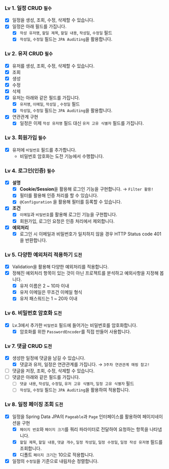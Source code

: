 ### Lv 1. 일정 CRUD  `필수`

- [x]  일정을 생성, 조회, 수정, 삭제할 수 있습니다.
- [x]  일정은 아래 필드를 가집니다.
    - [x]  `작성 유저명`, `할일 제목`, `할일 내용`, `작성일`, `수정일` 필드
    - [x]  `작성일`, `수정일` 필드는 `JPA Auditing`을 활용합니다.

### Lv 2. 유저 CRUD  `필수`

- [x]  유저를 생성, 조회, 수정, 삭제할 수 있습니다.
  - [x]  조회
  - [x]  생성
  - [x]  수정
  - [x]  삭제
- [x]  유저는 아래와 같은 필드를 가집니다.
    - [x]  `유저명`, `이메일`, `작성일` , `수정일` 필드
    - [x]  `작성일`, `수정일` 필드는 `JPA Auditing`을 활용합니다.
- [x]  연관관계 구현
    - [x]  일정은 이제 `작성 유저명` 필드 대신 `유저 고유 식별자` 필드를 가집니다.

### Lv 3. 회원가입  `필수`

- [x]  유저에 `비밀번호` 필드를 추가합니다.
    - 비밀번호 암호화는 도전 기능에서 수행합니다.

### Lv 4. 로그인(인증)  `필수`

- [x]  **설명**
    - [x]  **Cookie/Session**을 활용해 로그인 기능을 구현합니다. → `Filter 활용!`
    - [x]  필터를 활용해 인증 처리를 할 수 있습니다.
    - [x]  `@Configuration` 을 활용해 필터를 등록할 수 있습니다.
- [x]  **조건**
    - [x]  `이메일`과 `비밀번호`를 활용해 로그인 기능을 구현합니다.
    - [x]  회원가입, 로그인 요청은 인증 처리에서 제외합니다.
- [x]  **예외처리**
    - [x]  로그인 시 이메일과 비밀번호가 일치하지 않을 경우 HTTP Status code 401을 반환합니다.

### Lv 5. 다양한 예외처리 적용하기  `도전`

- [x]  Validation을 활용해 다양한 예외처리를 적용합니다.
- [x]  정해진 예외처리 항목이 있는 것이 아닌 프로젝트를 분석하고 예외사항을 지정해 봅니다.
    - [x]  유저 이름은 2 ~ 10자 이내
    - [x]  유저 이메일은 무조건 이메일 형식
    - [x]  유저 패스워드는 1 ~ 20자 이내

### Lv 6. 비밀번호 암호화  `도전`

- [x]  Lv.3에서 추가한 `비밀번호` 필드에 들어가는 비밀번호를 암호화합니다.
    - [x]  암호화를 위한 `PasswordEncoder`를 직접 만들어 사용합니다.

### Lv 7. 댓글 CRUD  `도전`

- [x]  생성한 일정에 댓글을 남길 수 있습니다.
    - [x]  댓글과 유저, 일정은 연관관계를 가집니다. →  `3주차 연관관계 매핑 참고!`
- [ ]  댓글을 저장, 조회, 수정, 삭제할 수 있습니다.
- [ ]  댓글은 아래와 같은 필드를 가집니다.
    - [ ]  `댓글 내용`, `작성일`, `수정일`, `유저 고유 식별자`, `일정 고유 식별자` 필드
    - [ ]  `작성일`, `수정일` 필드는 `JPA Auditing`을 활용하여 적용합니다.

### Lv 8. 일정 페이징 조회  `도전`

- [x]  일정을 Spring Data JPA의 `Pageable`과 `Page` 인터페이스를 활용하여 페이지네이션을 구현
    - [x]  `페이지 번호`와 `페이지 크기`를 쿼리 파라미터로 전달하여 요청하는 항목을 나타냅니다.
    - [x]  `할일 제목`, `할일 내용`, `댓글 개수`, `일정 작성일`, `일정 수정일`, `일정 작성 유저명` 필드를 조회합니다.
    - [x]  디폴트 `페이지 크기`는 10으로 적용합니다.
- [x]  일정의 `수정일`을 기준으로 내림차순 정렬합니다.